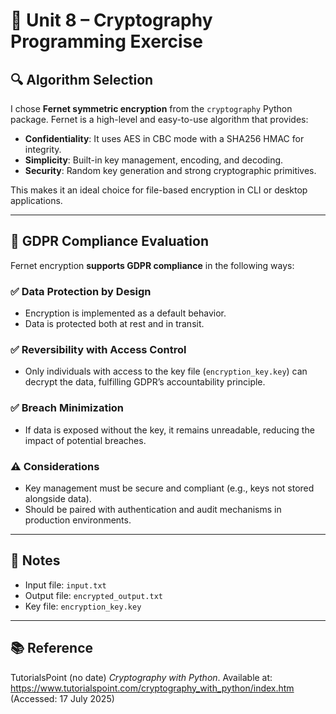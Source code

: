 # 🔐 Unit 8 – Cryptography Programming Exercise

## 🔍 Algorithm Selection

I chose **Fernet symmetric encryption** from the `cryptography` Python package. Fernet is a high-level and easy-to-use algorithm that provides:
- **Confidentiality**: It uses AES in CBC mode with a SHA256 HMAC for integrity.
- **Simplicity**: Built-in key management, encoding, and decoding.
- **Security**: Random key generation and strong cryptographic primitives.

This makes it an ideal choice for file-based encryption in CLI or desktop applications.

---

## 📜 GDPR Compliance Evaluation

Fernet encryption **supports GDPR compliance** in the following ways:

### ✅ Data Protection by Design
- Encryption is implemented as a default behavior.
- Data is protected both at rest and in transit.

### ✅ Reversibility with Access Control
- Only individuals with access to the key file (`encryption_key.key`) can decrypt the data, fulfilling GDPR’s accountability principle.

### ✅ Breach Minimization
- If data is exposed without the key, it remains unreadable, reducing the impact of potential breaches.

### ⚠️ Considerations
- Key management must be secure and compliant (e.g., keys not stored alongside data).
- Should be paired with authentication and audit mechanisms in production environments.

---

## 📄 Notes

- Input file: `input.txt`
- Output file: `encrypted_output.txt`
- Key file: `encryption_key.key`

---

## 📚 Reference

TutorialsPoint (no date) *Cryptography with Python*. Available at: https://www.tutorialspoint.com/cryptography_with_python/index.htm (Accessed: 17 July 2025)